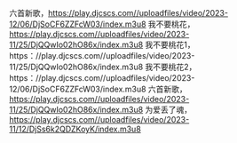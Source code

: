 六首新歌，https://play.djcscs.com//uploadfiles/video/2023-12/06/DjSoCF6ZZFcW03/index.m3u8
我不要桃花，https://play.djcscs.com//uploadfiles/video/2023-11/25/DjQQwIo02hO86x/index.m3u8
我不要桃花1，https：//play.djcscs.com//uploadfiles/video/2023-11/25/DjQQwIo02hO86x/index.m3u8
我不要桃花2，https：//play.djcscs.com//uploadfiles/video/2023-12/06/DjSoCF6ZZFcW03/index.m3u8
六首新歌，https://play.djcscs.com//uploadfiles/video/2023-11/25/DjQQwIo02hO86x/index.m3u8
为爱丢了魂，https://play.djcscs.com//uploadfiles/video/2023-11/12/DjSs6k2QDZKoyK/index.m3u8
